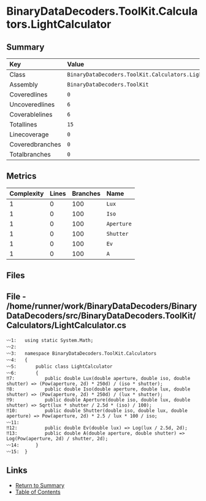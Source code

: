 ﻿# BinaryDataDecoders.ToolKit.Calculators.LightCalculator

## Summary

| Key             | Value                                                    |
| :-------------- | :------------------------------------------------------- |
| Class           | `BinaryDataDecoders.ToolKit.Calculators.LightCalculator` |
| Assembly        | `BinaryDataDecoders.ToolKit`                             |
| Coveredlines    | `0`                                                      |
| Uncoveredlines  | `6`                                                      |
| Coverablelines  | `6`                                                      |
| Totallines      | `15`                                                     |
| Linecoverage    | `0`                                                      |
| Coveredbranches | `0`                                                      |
| Totalbranches   | `0`                                                      |

## Metrics

| Complexity | Lines | Branches | Name       |
| :--------- | :---- | :------- | :--------- |
| 1          | 0     | 100      | `Lux`      |
| 1          | 0     | 100      | `Iso`      |
| 1          | 0     | 100      | `Aperture` |
| 1          | 0     | 100      | `Shutter`  |
| 1          | 0     | 100      | `Ev`       |
| 1          | 0     | 100      | `A`        |

## Files

## File - /home/runner/work/BinaryDataDecoders/BinaryDataDecoders/src/BinaryDataDecoders.ToolKit/Calculators/LightCalculator.cs

```CSharp
〰1:   using static System.Math;
〰2:   
〰3:   namespace BinaryDataDecoders.ToolKit.Calculators
〰4:   {
〰5:       public class LightCalculator
〰6:       {
‼7:           public double Lux(double aperture, double iso, double shutter) => (Pow(aperture, 2d) * 250d) / (iso * shutter);
‼8:           public double Iso(double aperture, double lux, double shutter) => (Pow(aperture, 2d) * 250d) / (lux * shutter);
‼9:           public double Aperture(double iso, double lux, double shutter) => Sqrt(lux * shutter / 2.5d * (iso) / 100);
‼10:          public double Shutter(double iso, double lux, double aperture) => Pow(aperture, 2d) * 2.5 / lux * 100 / iso;
〰11:  
‼12:          public double Ev(double lux) => Log(lux / 2.5d, 2d);
‼13:          public double A(double aperture, double shutter) => Log(Pow(aperture, 2d) / shutter, 2d);
〰14:      }
〰15:  }
```

## Links

* [Return to Summary](Summary.md)
* [Table of Contents](../TOC.md)

